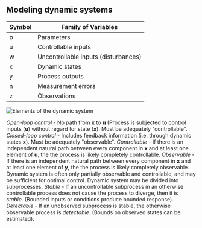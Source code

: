 


## Modeling dynamic systems

|Symbol|Family of Variables |
|--|--|
| p | Parameters |
| u | Controllable inputs |
| w | Uncontrollable inputs (disturbances) |
| x | Dynamic states |
| y | Process outputs |
| n | Measurement errors |
| z | Observations |

![Elements of the dynamic system](https://i.imgur.com/0DrXTYH.png)

*Open-loop control* - No path from **x** to **u** (Process is subjected to control inputs (**u**) without regard for state (**x**). Must be adequately "controllable".
*Closed-loop control* - Includes feedback information (i.e. through dynamic states **x**). Must be adequately "observable".
*Controllable* - If there is an independent natural path between every component in **x** and at least one element of **u**, the the process is likely completely controllable.
*Observable* - If there is an independent natural path between every component in **x** and at least one element of **y**, the the process is likely completely observable.
Dynamic system is often only partially observable and controllable, and may be sufficient for optimal control. 
Dynamic system may be divided into subprocesses.
*Stable* - If an uncontrollable subprocess in an otherwise controllable process does not cause the process to diverge, then it is *stable*. (Bounded inputs or conditions produce bounded response).
*Detectable* - If an unobserved subprocess is stable, the otherwise observable process is *detectable*. (Bounds on observed states can be estimated).

<!--stackedit_data:
eyJoaXN0b3J5IjpbLTQ0MzAwNzA0MCwxODIzNDQ2ODQxLC04Nz
U5NjY2ODksNzMwOTk4MTE2XX0=
-->